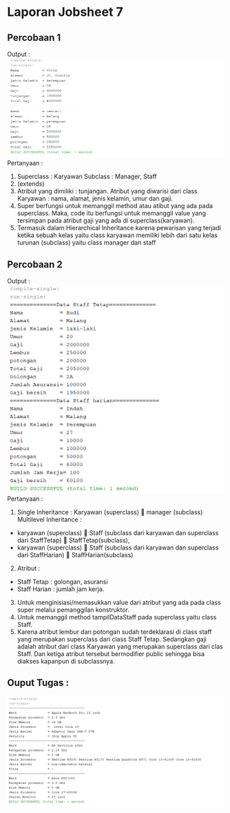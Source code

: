 # Laporan Jobsheet 7
## Percobaan 1
Output :
<img src="percobaan_1.png">
Pertanyaan :
1.	Superclass : Karyawan
Subclass : Manager, Staff
2.	(extends)
3.	Atribut yang dimiliki : tunjangan.
Atribut yang diwarisi dari class Karyawan : nama, alamat, jenis kelamin, umur dan gaji.
4.	Super berfungsi untuk memanggil method atau atibut yang ada pada superclass. Maka, code itu berfungsi untuk memanggil value yang tersimpan pada atribut gaji yang ada di superclass(karyawan).
5.	Termasuk dalam Hierarchical Inheritance karena pewarisan yang terjadi ketika sebuah kelas yaitu class karyawan memiliki lebih dari satu kelas turunan (subclass) yaitu class manager dan staff

## Percobaan 2
Output :
<img src="percobaan_2.png">
Pertanyaan :
1.	Single Inheritance : Karyawan (superclass)  manager (subclass)
Multilevel Inheritance : 
-	karyawan (superclass)  Staff (subclass dari karyawan dan superclass dari StaffTetap)  StaffTetap(subclass),
-	karyawan (superclass)  Staff (subclass dari karyawan dan superclass dari StaffHarian)  StaffHarian(subclass)
2.	Atribut :
-	Staff Tetap : golongan, asuransi
-	Staff Harian : jumlah jam kerja.
3.	 Untuk menginisiasi/memasukkan value dari atribut yang ada pada class super melalui pemanggilan konstruktor.
4.	 Untuk memanggil method tampilDataStaff pada superclass yaitu class Staff.
5.	Karena atribut lembur dan potongan sudah terdeklarasi di class staff yang merupakan superclass dari class Staff Tetap. Sedangkan gaji adalah atribut dari class Karyawan yang merupakan superclass dari clas Staff. Dan ketiga atribut tersebut bermodifier public sehingga bisa diakses kapanpun di subclassnya.

## Ouput Tugas :
<img src="tugas.png">